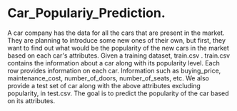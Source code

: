 # Car_Populariy_Prediction.
A car company has the data for all the cars that are present in the market. They are planning to introduce some new ones of their own, but first, they want to find out what would be the popularity of the new cars in the market based on each car's attributes.
Given a training dataset, train.csv . train.csv contains the information about a car along with its popularity level. Each row provides information on each car. Information such as buying_price, maintenance_cost, number_of_doors, number_of_seats, etc.
We also provide a test set of  car along with the above attributes excluding popularity, in test.csv. The goal is to predict the popularity of the car based on its attributes.
